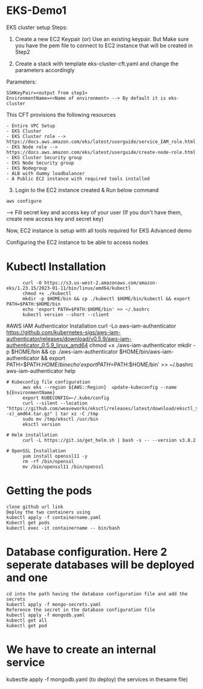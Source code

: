 # EKS-Demo1
EKS cluster setup
Steps:
1. Create a new EC2 Keypair
 (or)
   Use an existing keypair. But Make sure you have the pem file to connect to EC2 instance that will be created in Step2

2. Create a stack with template eks-cluster-cft.yaml and change the parameters accordingly

Parameters:

```
SSHKeyPair=<output from step1>
EnvironmentName=<<Name of environment> --> By default it is eks-cluster
```

This CFT provisions the following resources

    - Entire VPC Setup
    - EKS Cluster
    - EKS Cluster role --> https://docs.aws.amazon.com/eks/latest/userguide/service_IAM_role.html
    - EKS Node role --> https://docs.aws.amazon.com/eks/latest/userguide/create-node-role.html
    - EKS Cluster Security group
    - EKS Node Security group
    - EKS Nodegroup
    - ALB with dummy loadbalancer
    - A Public EC2 instance with required tools installed

3. Login to the EC2 instance created & Run below command
```
aws configure
```
--> Fill secret key and access key of your user (If you don't have them, create new access key and secret key)

Now, EC2 instance is setup with all tools required for EKS Advanced demo

Configuring the EC2 instance to be able to access nodes

# Kubectl Installation
          curl -O https://s3.us-west-2.amazonaws.com/amazon-eks/1.23.15/2023-01-11/bin/linux/amd64/kubectl
          chmod +x ./kubectl
          mkdir -p $HOME/bin && cp ./kubectl $HOME/bin/kubectl && export PATH=$PATH:$HOME/bin
          echo 'export PATH=$PATH:$HOME/bin' >> ~/.bashrc
          kubectl version --short --client
 
 #AWS IAM Authenticator Installation
          curl -Lo aws-iam-authenticator https://github.com/kubernetes-sigs/aws-iam-authenticator/releases/download/v0.5.9/aws-iam-authenticator_0.5.9_linux_amd64
          chmod +x ./aws-iam-authenticator
          mkdir -p $HOME/bin && cp ./aws-iam-authenticator $HOME/bin/aws-iam-authenticator && export PATH=$PATH:$HOME/bin
          echo 'export PATH=$PATH:$HOME/bin' >> ~/.bashrc
          aws-iam-authenticator help   
         
    # Kubeconfig file configuration
          aws eks --region ${AWS::Region}  update-kubeconfig --name ${EnvironmentName}
          export KUBECONFIG=~/.kube/config
          curl --silent --location "https://github.com/weaveworks/eksctl/releases/latest/download/eksctl_$(uname -s)_amd64.tar.gz" | tar xz -C /tmp
          sudo mv /tmp/eksctl /usr/bin
          eksctl version
         
    # Helm installation
          curl -L https://git.io/get_helm.sh | bash -s -- --version v3.8.2
         
    # OpenSSL Installation
          yum install openssl11 -y
          rm -rf /bin/openssl
          mv /bin/openssl11 /bin/openssl

# Getting the pods
    clone github url link
    Deploy the two containers using 
    kubectl apply -f containername.yaml
    Kubectl get pods
    kubectl exec -it containername -- bin/bash
    
#  Database configuration. Here 2 seperate databases will be deployed and one 
    cd into the path having the database configuration file and add the secrets
    kubectl apply -f mongo-secrets.yaml
    Reference the secret in the database configuration file
    kubectl apply -f mongodb.yaml
    kubectl get all
    kubectl get pod
    
# We have to create an internal service
  kubectle apply -f mongodb.yaml (to deploy) the services in thesame file)
  
  
      
    
    
    

    
